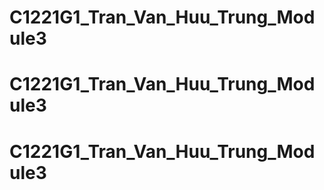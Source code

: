 # C1221G1_Tran_Van_Huu_Trung_Module3
# C1221G1_Tran_Van_Huu_Trung_Module3
# C1221G1_Tran_Van_Huu_Trung_Module3
